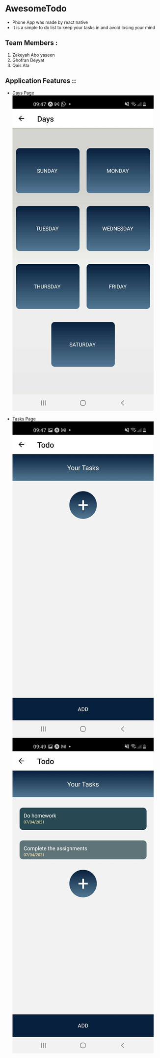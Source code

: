 # AwesomeTodo

+ Phone App was made by react native
+ It is a simple to do list to keep your tasks in and avoid losing your mind

## Team Members :
1. Zakeyah Abo yaseen
2. Ghofran Deyyat
3. Qais Ata

## Application Features ::

+ Days Page 
![](./assets/days.jpg)

+ Tasks Page 
![](./assets/add.jpg)
![](./assets/tasks.jpg)